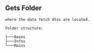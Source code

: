 ## Gets Folder

    where the data fetch dtos are located.

```
Folder structure:

├───Bases
├───Infos
└───Mains

```

<!-- First write date: 03:07 22.08.2022 -->
<!-- Update date: Null-->